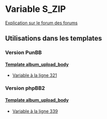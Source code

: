 # Variable S_ZIP
[Explication sur le forum des forums](http://forum.forumactif.com/t294113-listing-des-variables#S_ZIP)
## Utilisations dans les templates
### Version PunBB
#### [Template album_upload_body](punbb/album_upload_body.md)
* [Variable à la ligne 321](../punbb/album_upload_body.tpl#L321)
### Version phpBB2
#### [Template album_upload_body](subsilver/album_upload_body.md)
* [Variable à la ligne 339](../subsilver/album_upload_body.tpl#L339)